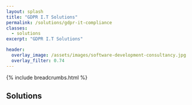```yaml
---
layout: splash
title: "GDPR I.T Solutions"
permalink: /solutions/gdpr-it-compliance
classes:
  - solutions
excerpt: "GDPR I.T Solutions"

header:
  overlay_image: /assets/images/software-development-consultancy.jpg
  overlay_filter: 0.74
---
```



{% include breadcrumbs.html %}

## Solutions